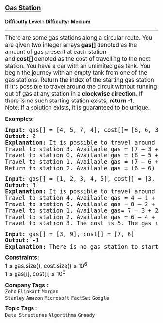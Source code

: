 <h2><a href="https://www.geeksforgeeks.org/problems/circular-tour-1587115620/1?timeMachineDate=2025-03-30">Gas Station</a></h2><h3>Difficulty Level : Difficulty: Medium</h3><hr><div class="problems_problem_content__Xm_eO"><p><span style="font-size: 14pt;">There are some gas stations along a circular route.&nbsp;You are given two integer arrays <strong>g</strong><strong>as[]&nbsp;</strong>denoted as the amount of gas present at each station and&nbsp;<strong>cost</strong><strong>[]&nbsp;</strong>denoted as the cost of travelling to the next station. You have a car with an unlimited gas tank. You begin the journey with an empty tank from one of the gas stations. Return the index of the starting gas station if it's possible to travel around the circuit without running out of gas at any station in a <strong>clockwise direction</strong>. If there is no such starting station exists, <strong>return -1</strong>.<br>Note:<strong> </strong>If a solution exists, it is guaranteed to be unique.</span></p>
<p><span style="font-size: 14pt;"><strong>Examples:</strong></span></p>
<pre><span style="font-size: 14pt;"><strong style="font-size: 14pt;">Input: </strong><span style="font-size: 14pt;">gas[] = [4, 5, 7, 4], cost[]= [6, 6, 3, 5]
</span><strong style="font-size: 14pt;">Output: </strong><span style="font-size: 14pt;">2</span><strong style="font-size: 14pt;">
Explanation: </strong><span style="font-size: 14pt;">It is possible to travel around the circuit from station at index 2. Amount of gas at station 2 is (0 + 7) = 7.<br></span><span style="font-size: 18.6667px;">Travel to station 3. Available gas = (7 – 3 + 4) = 8.<br>Travel to station 0. Available gas = (8 – 5 + 4) = 7.</span><span style="font-size: 14pt;"><br></span><span style="font-size: 18.6667px;">Travel to station 1. Available gas = (7 – 6 + 5) = 6.</span><span style="font-size: 14pt;"><br></span><span style="font-size: 18.6667px;">Return to station 2. Available gas = (6 – 6) = 0.</span>
</span></pre>
<pre><span style="font-size: 14pt;"><strong>Input: </strong>gas[] = [1, 2, 3, 4, 5], cost[] = [3, 4, 5, 1, 2]<br><strong>Output: </strong>3<strong>
Explanation: </strong>It is possible to travel around the circuit from station at index 3. </span><span style="font-size: 14pt;"><span style="font-size: 14pt;">Amount of gas at station 3 is (0 + 4) = 4.<br></span><span style="font-size: 18.6667px;">Travel to station 4. Available gas = 4 – 1 + 5 = 8.<br>Travel to station 0. Available gas = 8 – 2 + 1 = 7.<br>Travel to station 1. Available gas= 7 – 3 + 2 = 6.<br>Travel to station 2. Available gas = 6 – 4 + 3 = 5.<br>Travel to station 3. The cost is 5. The gas is just enough to travel back to station 3.</span></span></pre>
<pre><span style="font-size: 14pt;"><strong>Input: </strong>gas[] = [3, 9], cost[] = [7, 6]<br><strong>Output: -</strong>1<strong>
Explanation: </strong>There is no gas station to start with such that you can complete the circuit.</span></pre>
<p><span style="font-size: 14pt;"><strong>Constraints:<br></strong>1 ≤ gas.size(), cost.size() ≤ 10<sup>6<br></sup>1 ≤ gas[i], cost[i] ≤ 10<sup>3</sup></span></p></div><p><span style=font-size:18px><strong>Company Tags : </strong><br><code>Zoho</code>&nbsp;<code>Flipkart</code>&nbsp;<code>Morgan Stanley</code>&nbsp;<code>Amazon</code>&nbsp;<code>Microsoft</code>&nbsp;<code>FactSet</code>&nbsp;<code>Google</code>&nbsp;<br><p><span style=font-size:18px><strong>Topic Tags : </strong><br><code>Data Structures</code>&nbsp;<code>Algorithms</code>&nbsp;<code>Greedy</code>&nbsp;